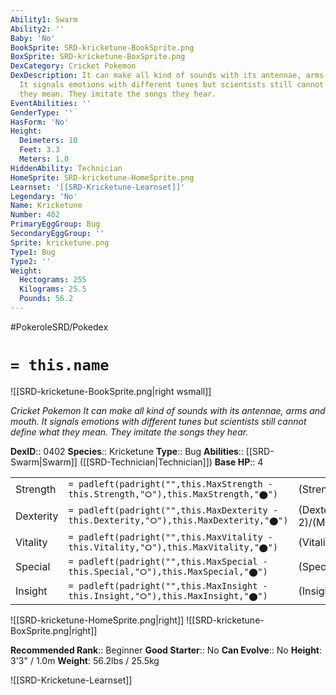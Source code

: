 ```yaml
---
Ability1: Swarm
Ability2: ''
Baby: 'No'
BookSprite: SRD-kricketune-BookSprite.png
BoxSprite: SRD-kricketune-BoxSprite.png
DexCategory: Cricket Pokemon
DexDescription: It can make all kind of sounds with its antennae, arms and mouth.
  It signals emotions with different tunes but scientists still cannot define what
  they mean. They imitate the songs they hear.
EventAbilities: ''
GenderType: ''
HasForm: 'No'
Height:
  Deimeters: 10
  Feet: 3.3
  Meters: 1.0
HiddenAbility: Technician
HomeSprite: SRD-kricketune-HomeSprite.png
Learnset: '[[SRD-Kricketune-Learnset]]'
Legendary: 'No'
Name: Kricketune
Number: 402
PrimaryEggGroup: Bug
SecondaryEggGroup: ''
Sprite: kricketune.png
Type1: Bug
Type2: ''
Weight:
  Hectograms: 255
  Kilograms: 25.5
  Pounds: 56.2
---
```


#PokeroleSRD/Pokedex

# `= this.name`

![[SRD-kricketune-BookSprite.png|right wsmall]]

*Cricket Pokemon*
*It can make all kind of sounds with its antennae, arms and mouth. It signals emotions with different tunes but scientists still cannot define what they mean. They imitate the songs they hear.*

**DexID**:: 0402
**Species**:: Kricketune
**Type**:: Bug
**Abilities**:: [[SRD-Swarm|Swarm]] ([[SRD-Technician|Technician]])
**Base HP**:: 4

|           |                                                                                        |                                          |
| --------- | -------------------------------------------------------------------------------------- | ---------------------------------------- |
| Strength  | `= padleft(padright("",this.MaxStrength - this.Strength,"⭘"),this.MaxStrength,"⬤")`    | (Strength::2)/(MaxStrength::5)   |
| Dexterity | `= padleft(padright("",this.MaxDexterity - this.Dexterity,"⭘"),this.MaxDexterity,"⬤")` | (Dexterity:: 2)/(MaxDexterity::4) |
| Vitality  | `= padleft(padright("",this.MaxVitality - this.Vitality,"⭘"),this.MaxVitality,"⬤")`    | (Vitality::2)/(MaxVitality::4)   |
| Special   | `= padleft(padright("",this.MaxSpecial - this.Special,"⭘"),this.MaxSpecial,"⬤")`       | (Special::2)/(MaxSpecial::4)     |
| Insight   | `= padleft(padright("",this.MaxInsight - this.Insight,"⭘"),this.MaxInsight,"⬤")`       | (Insight::2)/(MaxInsight::4)     |

![[SRD-kricketune-HomeSprite.png|right]]
![[SRD-kricketune-BoxSprite.png|right]]

**Recommended Rank**:: Beginner
**Good Starter**:: No
**Can Evolve**:: No
**Height**: 3'3" / 1.0m
**Weight**: 56.2lbs / 25.5kg

![[SRD-Kricketune-Learnset]]